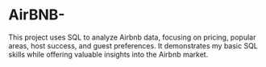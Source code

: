 # AirBNB-
This project uses SQL to analyze Airbnb data, focusing on pricing, popular areas, host success, and guest preferences. It demonstrates my basic SQL skills while offering valuable insights into the Airbnb market.
